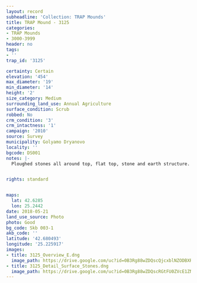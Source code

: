 ```yaml
---
layout: record
subheadline: 'Collection: TRAP Mounds'
title: TRAP Mound - 3125
categories:
- TRAP Mounds
- 3000-3999
header: no
tags:
- ''
trap_id: '3125'

certainty: Certain
elevation: '454'
max_diameter: '19'
min_diameter: '14'
height: '2'
size_category: Medium
surrounding_land_use: Annual Agriculture
surface_condition: Scrub
robbed: No
crm_condition: '3'
crm_intactness: '1'
campaign: '2010'
source: Survey
municipality: Golyamo Dryanovo
locality: ''
bgcode: DS001
notes: |-
  Ploughed stones all around top, flat top, stone and earth structure.


rights: standard


maps:
  lat: 42.6285
  lon: 25.2442
date: 2018-05-21
land_use_source: Photo
photo: Good
bg_code: Skb 003-1
akb_code: ''
latitude: '42.680493'
longitude: '25.225917'
images:
- title: 3125_Overview_E.dng
  image_path: https://drive.google.com/uc?id=0B3Rg88wZDQscQjcxblNZODBXRzg
- title: 3125_Detail_Surface_Stones.dng
  image_path: https://drive.google.com/uc?id=0B3Rg88wZDQscRGtFU0ZVcE1ZNjA
---
```

